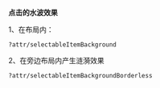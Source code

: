 **点击的水波效果**

1、在布局内：

    ?attr/selectableItemBackground

2、在旁边布局内产生涟漪效果

    ?attr/selectableItemBackgroundBorderless